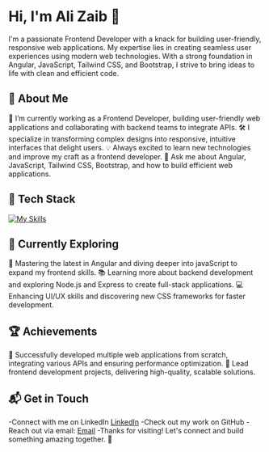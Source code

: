 
# Hi, I'm Ali Zaib 👋
I'm a passionate Frontend Developer with a knack for building user-friendly, responsive web applications. My expertise lies in creating seamless user experiences using modern web technologies. With a strong foundation in Angular, JavaScript, Tailwind CSS, and Bootstrap, I strive to bring ideas to life with clean and efficient code.


## 🚀 About Me
🌱 I’m currently working as a Frontend Developer, building user-friendly web applications and collaborating with backend teams to integrate APIs.
🛠 I specialize in transforming complex designs into responsive, intuitive interfaces that delight users.
💡 Always excited to learn new technologies and improve my craft as a frontend developer.
💬 Ask me about Angular, JavaScript, Tailwind CSS, Bootstrap, and how to build efficient web applications.

## 🧰 Tech Stack
[![My Skills](https://skillicons.dev/icons?i=angular,js,html,ts,css,bootstrap,tailwind,postman,postgres,bitbucket,vscode,visualstudio,github )](https://skillicons.dev)

## 🌱 Currently Exploring
🚀 Mastering the latest in Angular and diving deeper into javaScript to expand my frontend skills.
📚 Learning more about backend development and exploring Node.js and Express to create full-stack applications.
💻 Enhancing UI/UX skills and discovering new CSS frameworks for faster development.

## 🏆 Achievements
🌟 Successfully developed multiple web applications from scratch, integrating various APIs and ensuring performance optimization.
🌟 Lead frontend development projects, delivering high-quality, scalable solutions.

## 📬 Get in Touch
-Connect with me on LinkedIn [LinkedIn](https://www.linkedin.com/in/ali-zaib-a46593170)
-Check out my work on GitHub
-Reach out via email: [Email](alizaibbuttar9@gmail.com)
-Thanks for visiting! Let's connect and build something amazing together. 🚀
